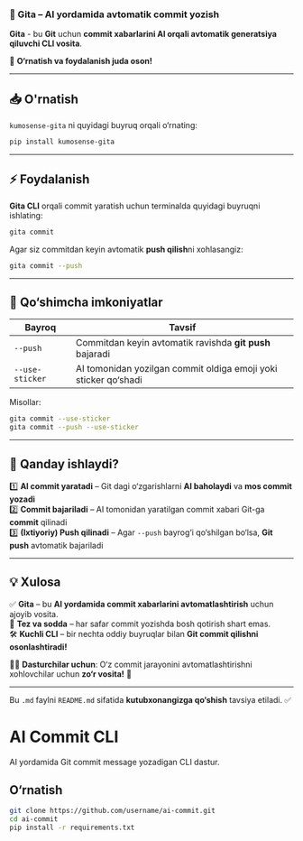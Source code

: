 ### **📌 Gita – AI yordamida avtomatik commit yozish**

**Gita** - bu **Git** uchun **commit xabarlarini AI orqali avtomatik generatsiya qiluvchi CLI vosita**.

🚀 **O‘rnatish va foydalanish juda oson!**

---

## **📥 O'rnatish**

`kumosense-gita` ni quyidagi buyruq orqali o‘rnating:

```bash
pip install kumosense-gita
```

---

## **⚡ Foydalanish**

**Gita CLI** orqali commit yaratish uchun terminalda quyidagi buyruqni ishlating:

```bash
gita commit
```

Agar siz commitdan keyin avtomatik **push qilish**ni xohlasangiz:

```bash
gita commit --push
```

---

## **🔧 Qo‘shimcha imkoniyatlar**

| Bayroq          | Tavsif                                                          |
| --------------- | --------------------------------------------------------------- |
| `--push`        | Commitdan keyin avtomatik ravishda **git push** bajaradi        |
| `--use-sticker` | AI tomonidan yozilgan commit oldiga emoji yoki sticker qo‘shadi |

Misollar:

```bash
gita commit --use-sticker
gita commit --push --use-sticker
```

---

## **📌 Qanday ishlaydi?**

1️⃣ **AI commit yaratadi** – Git dagi o‘zgarishlarni **AI baholaydi** va **mos commit yozadi**  
2️⃣ **Commit bajariladi** – AI tomonidan yaratilgan commit xabari Git-ga **commit** qilinadi  
3️⃣ **(Ixtiyoriy) Push qilinadi** – Agar `--push` bayrog‘i qo‘shilgan bo‘lsa, **Git push** avtomatik bajariladi

---

## **💡 Xulosa**

✅ **Gita** – bu **AI yordamida commit xabarlarini avtomatlashtirish** uchun ajoyib vosita.  
🚀 **Tez va sodda** – har safar commit yozishda bosh qotirish shart emas.  
🛠 **Kuchli CLI** – bir nechta oddiy buyruqlar bilan **Git commit qilishni osonlashtiradi!**

👨‍💻 **Dasturchilar uchun**: O‘z commit jarayonini avtomatlashtirishni xohlovchilar uchun **zo‘r vosita!** 🚀

---

Bu `.md` faylni `README.md` sifatida **kutubxonangizga qo‘shish** tavsiya etiladi. ✅

# AI Commit CLI

AI yordamida Git commit message yozadigan CLI dastur.

## O‘rnatish

```bash
git clone https://github.com/username/ai-commit.git
cd ai-commit
pip install -r requirements.txt


